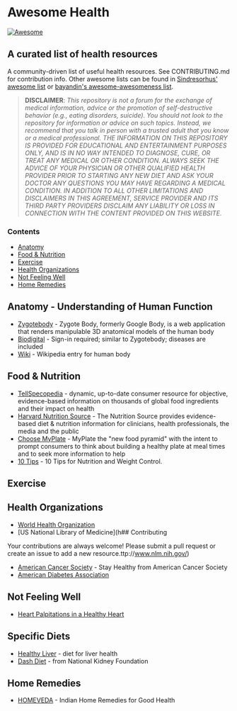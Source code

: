# Awesome Health

[![Awesome](https://awesome.re/badge.svg)](https://awesome.re)

## A curated list of health resources

A community-driven list of useful health resources. See CONTRIBUTING.md for contribution info. Other awesome lists can be found in [Sindresorhus' awesome list](https://github.com/sindresorhus/awesome) or [bayandin's awesome-awesomeness list](https://github.com/bayandin/awesome-awesomeness).

 > **DISCLAIMER**: *This repository is not a forum for the exchange of medical information, advice or the promotion of self-destructive behavior (e.g., eating disorders, suicide). You should not look to the repository for information or advice on such topics. Instead, we recommend that you talk in person with a trusted adult that you know or a medical professional. THE INFORMATION ON THIS REPOSITORY IS PROVIDED FOR EDUCATIONAL AND ENTERTAINMENT PURPOSES ONLY, AND IS IN NO WAY INTENDED TO DIAGNOSE, CURE, OR TREAT ANY MEDICAL OR OTHER CONDITION. ALWAYS SEEK THE ADVICE OF YOUR PHYSICIAN OR OTHER QUALIFIED HEALTH PROVIDER PRIOR TO STARTING ANY NEW DIET AND ASK YOUR DOCTOR ANY QUESTIONS YOU MAY HAVE REGARDING A MEDICAL CONDITION. IN ADDITION TO ALL OTHER LIMITATIONS AND DISCLAIMERS IN THIS AGREEMENT, SERVICE PROVIDER AND ITS THIRD PARTY PROVIDERS DISCLAIM ANY LIABILITY OR LOSS IN CONNECTION WITH THE CONTENT PROVIDED ON THIS WEBSITE.*

### Contents

- [Anatomy](#anatomy)
- [Food & Nutrition](#food)
- [Exercise](#exercise)
- [Health Organizations](#health-organizations)
- [Not Feeling Well](#not-feeling-well)
- [Home Remedies](#home-remedies)

## Anatomy - Understanding of Human Function

- [Zygotebody](http://zygotebody.com/) - Zygote Body, formerly Google Body, is a web application that renders manipulable 3D anatomical models of the human body
- [Biodigital](https://human.biodigital.com/index.html) - Sign-in required; similar to Zygotebody; diseases are included
- [Wiki](http://en.wikipedia.org/wiki/Human_body) - Wikipedia entry for human body

## Food & Nutrition

- [TellSpecopedia](http://www.tellspecopedia.com/) - dynamic, up-to-date consumer resource for objective, evidence-based information on thousands of global food ingredients and their impact on health
- [Harvard Nutrition Source](http://www.hsph.harvard.edu/nutritionsource/) - The Nutrition Source provides evidence-based diet & nutrition information for clinicians, health professionals, the media and the public
- [Choose MyPlate](http://www.choosemyplate.gov/) - MyPlate the "new food pyramid" with the intent to prompt consumers to think about building a healthy plate at meal times and to seek more information to help
- [10 Tips](http://www.choosemyplate.gov/healthy-eating-tips/ten-tips.html) - 10 Tips for Nutrition and Weight Control.

## Exercise

## Health Organizations

- [World Health Organization](http://www.who.int/en/)
- [US National Library of Medicine](h## Contributing

Your contributions are always welcome! Please submit a pull request or create an issue to add a new resource.ttp://www.nlm.nih.gov/)
- [American Cancer Society](http://www.cancer.org/healthy/index) - Stay Healthy from American Cancer Society
- [American Diabetes Association](http://www.diabetes.org/)

## Not Feeling Well

- [Heart Palpitations in a Healthy Heart](http://www.heartmdinstitute.com/126-hmd-root/hmd-articles/494-worried-about-heart-palpitations#!kmt-start=10)

## Specific Diets

- [Healthy Liver](http://www.nlm.nih.gov/medlineplus/ency/article/002441.htm) - diet for liver health
- [Dash Diet](https://www.kidney.org/atoz/content/Dash_Diet) - from National Kidney Foundation

## Home Remedies

- [HOMEVEDA](http://www.homeveda.com/) - Indian Home Remedies for Good Health